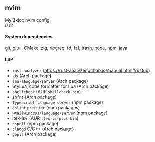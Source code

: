 ## nvim

My **3**kloc nvim config \
*0.12*

#### System dependencies

git, gitui, CMake, zig, ripgrep, fd, fzf, trash, node, npm, java

#### LSP

- `rust-analyzer` (https://rust-analyzer.github.io/manual.html#rustup)
- zls (Arch package)
- `lua-language-server` (Arch package)
- StyLua, code formatter for Lua (Arch package)
- `shellcheck` (AUR `shellcheck-bin`)
- `shfmt` (Arch package)
- `typescript-language-server` (npm package)
- `eslint` `prettier` (npm packages)
- `@tailwindcss/language-server` (npm package)
- ltex-ls+ (AUR `ltex-ls-plus-bin`)
- `cspell` (npm package)
- `clangd` C/C++ (Arch package)
- `gopls` (Arch package)
